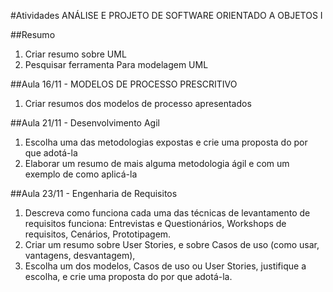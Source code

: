 #Atividades ANÁLISE E PROJETO DE SOFTWARE ORIENTADO A OBJETOS I

##Resumo

1. Criar resumo sobre UML
2. Pesquisar ferramenta Para modelagem UML

##Aula 16/11 - MODELOS DE PROCESSO PRESCRITIVO
1. Criar resumos dos modelos de processo apresentados  

##Aula 21/11 - Desenvolvimento Agil
1. Escolha uma das metodologias expostas e crie uma proposta do por que adotá-la 
2. Elaborar um resumo de mais alguma metodologia ágil e com um exemplo de  como aplicá-la 

##Aula 23/11 - Engenharia de Requisitos
1. Descreva como funciona cada uma das técnicas de levantamento de requisitos funciona: Entrevistas e Questionários, Workshops de requisitos, Cenários, Prototipagem.
2. Criar um resumo sobre User Stories, e sobre Casos de uso (como usar, vantagens, desvantagem), 
3. Escolha um dos modelos, Casos de uso ou User Stories, justifique a escolha, e crie uma proposta do por que adotá-la.
